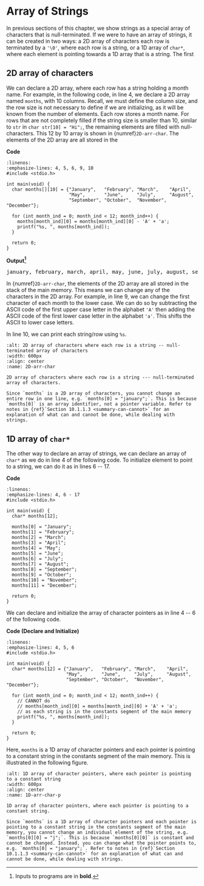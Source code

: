 # Array of Strings

In previous sections of this chapter, we show strings as a special array of characters that is null-terminated. If we were to have an array of strings, it can be created in two ways: a 2D array of characters each row is terminated by a `'\0'`, where each row is a string, or a 1D array of `char*`, where each element is pointing towards a 1D array that is a string. The first

## 2D array of characters

We can declare a 2D array, where each row has a string holding a month name. For example, in the following code, in line 4, we declare a 2D array named `months`, with $10$ columns. Recall, we must define the column size, and the row size is not necessary to define if we are initializing, as it will be known from the number of elements. Each row stores a month name. For rows that are not completely filled if the string size is smaller than 10, similar to `str` in `char str[10] = "Hi";`, the remaining elements are filled with null-characters. This $12$ by $10$ array is shown in {numref}`2D-arr-char`. The elements of the 2D array are all stored in the 

**Code**
```{code-block} c
:linenos:
:emphasize-lines: 4, 5, 6, 9, 10
#include <stdio.h>

int main(void) {
  char months[][10] = {"January",   "February", "March",    "April",
                       "May",       "June",     "July",     "August",
                       "September", "October",  "November", "December"};

  for (int month_ind = 0; month_ind < 12; month_ind++) {
    months[month_ind][0] = months[month_ind][0] - 'A' + 'a';
    printf("%s, ", months[month_ind]);
  }

  return 0;
}
```

**Output[^1]**
<pre>
january, february, march, april, may, june, july, august, september, october, november, december, 
</pre>

In {numref}`2D-arr-char`, the elements of the 2D array are all stored in the stack of the main memory. This means we can change any of the characters in the 2D array. For example, in line $9$, we can change the first character of each month to the lower case. We can do so by subtracting the ASCII code of the first upper case letter in the alphabet `'A'` then adding the ASCII code of the first lower case letter in the alphabet `'a'`. This shifts the ASCII to lower case letters.

In line $10$, we can print each string/row using `%s`.

```{figure} ./images/2D-arr-char.png
:alt: 2D array of characters where each row is a string -- null-terminated array of characters 
:width: 600px
:align: center
:name: 2D-arr-char

2D array of characters where each row is a string --- null-terminated array of characters.
```

```{note}
Since `months` is a 2D array of characters, you cannot change an entire row in one line, e.g. `months[0] = "january";`. This is because `months[0]` is an array identifier, not a pointer variable. Refer to notes in {ref}`Section 10.1.1.3 <summary-can-cannot>` for an explanation of what can and cannot be done, while dealing with strings.
```

## 1D array of `char*`

The other way to declare an array of strings, we can declare an array of `char*` as we do in line $4$ of the following code. To initialize element to point to a string, we can do it as in lines $6$ -- $17$. 

**Code**
```{code-block} c
:linenos:
:emphasize-lines: 4, 6 - 17
#include <stdio.h>

int main(void) {
  char* months[12];

  months[0] = "January";
  months[1] = "February";
  months[2] = "March";
  months[3] = "April";
  months[4] = "May";
  months[5] = "June";
  months[6] = "July";
  months[7] = "August";
  months[8] = "September";
  months[9] = "October";
  months[10] = "November";
  months[11] = "December";

  return 0;
}
```

We can declare and initialize the array of character pointers as in line $4$ -- $6$ of the following code. 

**Code (Declare and Initialize)**
```{code-block} c
:linenos:
:emphasize-lines: 4, 5, 6
#include <stdio.h>

int main(void) {
  char* months[12] = {"January",   "February", "March",    "April",
                      "May",       "June",     "July",     "August",
                      "September", "October",  "November", "December"};

  for (int month_ind = 0; month_ind < 12; month_ind++) {
    // CANNOT do
    // months[month_ind][0] = months[month_ind][0] + 'A' + 'a';
    // as each string is in the constants segment of the main memory
    printf("%s, ", months[month_ind]);
  }

  return 0;
}
```


Here, `months` is a 1D array of character pointers and each pointer is pointing to a constant string in the constants segment of the main memory. This is illustrated in the following figure.

```{figure} ./images/1D-arr-char-p.png
:alt: 1D array of character pointers, where each pointer is pointing to a constant string
:width: 600px
:align: center
:name: 1D-arr-char-p

1D array of character pointers, where each pointer is pointing to a constant string.
```

```{note}
Since `months` is a 1D array of character pointers and each pointer is pointing to a constant string in the constants segment of the main memory, you cannot change an individual element of the string, e.g. `months[0][0] = "j";`. This is because `months[0][0]` is constant and cannot be changed. Instead, you can change what the pointer points to, e.g. `months[0] = "january";`. Refer to notes in {ref}`Section 10.1.1.3 <summary-can-cannot>` for an explanation of what can and cannot be done, while dealing with strings.
```

[^1]: Inputs to programs are in **bold**.